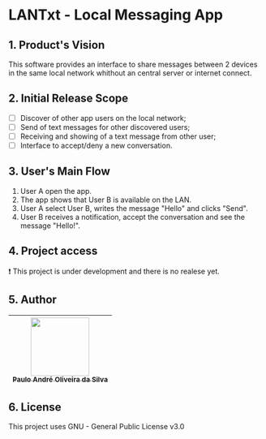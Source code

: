 <h1> LANTxt - Local Messaging App </h1>

<h2> 1. Product's Vision </h2>

This software provides an interface to share messages between 2 devices in the same local network whithout an central server or internet connect.

<h2> 2. Initial Release Scope </h2>

- [ ] Discover of other app users on the local network;
- [ ] Send of text messages for other discovered users;
- [ ] Receiving and showing of a text message from other user;
- [ ] Interface to accept/deny a new conversation.

<h2> 3. User's Main Flow </h2>

1. User A open the app.
2. The app shows that User B is available on the LAN.
3. User A select User B, writes the message "Hello" and clicks "Send".
4. User B receives a notification, accept the conversation and see the message "Hello!".

<h2> 4. Project access </h2>
<p>
  ❗ This project is under development and there is no realese yet.
</p>

<h2> 5. Author </h2>

| [<img loading="lazy" src="https://avatars.githubusercontent.com/u/147359503?v=4" width=115><br><sub>Paulo André Oliveira da Silva</sub>](https://github.com/pauloandre7)
| :---: |

<h2> 6. License </h2>
This project uses GNU - General Public License v3.0

